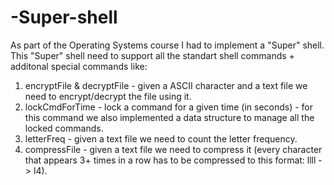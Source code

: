 # -Super-shell
As part of the Operating Systems course I had to implement a "Super" shell. 
This "Super" shell need to support all the standart shell commands + additonal special commands like:
1. encryptFile & decryptFile - given a ASCII character and a text file we need to encrypt/decrypt the file using it.
2. lockCmdForTime - lock a command for a given time (in seconds) - for this command we also implemented a data structure to manage all the locked commands. 
3. letterFreq - given a text file we need to count the letter frequency.
4. compressFile - given a text file we need to compress it (every character that appears 3+ times in a row has to be compressed to this format: llll -> l4).

